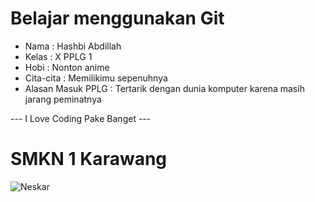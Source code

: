 # Belajar menggunakan Git

- Nama              : Hashbi Abdillah
- Kelas             : X PPLG 1
- Hobi              : Nonton anime
- Cita-cita         : Memilikimu sepenuhnya 
- Alasan Masuk PPLG : Tertarik dengan dunia komputer karena masih jarang peminatnya

--- I Love Coding Pake Banget ---

# SMKN 1 Karawang
![Neskar](img/HASHBEE.png)